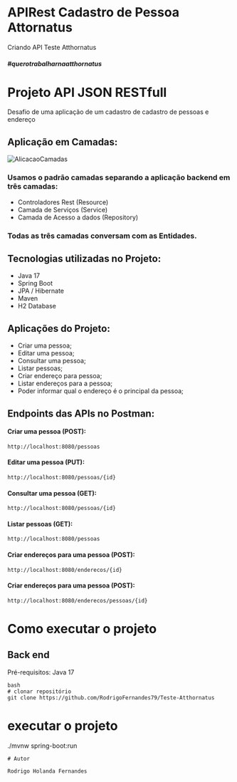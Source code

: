 # APIRest Cadastro de Pessoa Attornatus
Criando API Teste Atthornatus
##### #querotrabalharnaatthornatus

# Projeto API JSON RESTfull 

 Desafio de uma aplicação de um cadastro de cadastro de pessoas e endereço
 ## Aplicação  em Camadas:
 
 ![AlicacaoCamadas](https://user-images.githubusercontent.com/83513696/139479915-43c64049-3370-4e32-8b83-914fa8ee9111.png)
### Usamos o padrão camadas separando a aplicação backend em três camadas: 
- Controladores Rest (Resource)
- Camada de Serviços (Service)
- Camada de Acesso a dados (Repository)
### Todas as três camadas conversam com as Entidades.

## Tecnologias utilizadas no Projeto:
- Java 17
- Spring Boot
- JPA / Hibernate
- Maven
- H2 Database

## Aplicações  do Projeto:
- Criar uma pessoa;
- Editar uma pessoa;
- Consultar uma pessoa;
- Listar pessoas;
- Criar endereço para pessoa;
- Listar endereços para a pessoa;
- Poder informar qual o endereço é o principal da pessoa;

## Endpoints das APIs no Postman:
#### Criar uma pessoa (POST):
```
http://localhost:8080/pessoas
```
#### Editar uma pessoa (PUT):
```
http://localhost:8080/pessoas/{id}
```
#### Consultar uma pessoa (GET):
```
http://localhost:8080/pessoas/{id}
```
#### Listar pessoas (GET):
```
http://localhost:8080/pessoas
```
#### Criar endereços para uma pessoa (POST):
```
http://localhost:8080/enderecos/{id}
```
#### Criar endereços para uma pessoa (POST):
```
http://localhost:8080/enderecos/pessoas/{id}
```


# Como executar o projeto

## Back end
Pré-requisitos: Java 17

```
bash
# clonar repositório
git clone https://github.com/RodrigoFernandes79/Teste-Atthornatus
```
# executar o projeto
./mvnw spring-boot:run
```
# Autor

Rodrigo Holanda Fernandes
